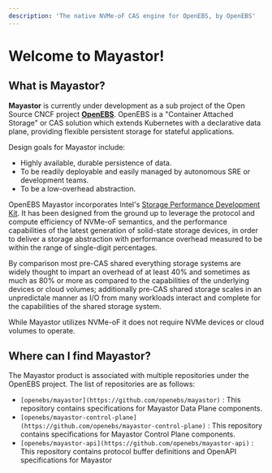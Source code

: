 ```yaml
---
description: 'The native NVMe-oF CAS engine for OpenEBS, by OpenEBS'
---
```


# Welcome to Mayastor!

## What is Mayastor?

**Mayastor** is currently under development as a sub project of the Open Source CNCF project [**OpenEBS**](https://openebs.io/). OpenEBS is a "Container Attached Storage" or CAS solution which extends Kubernetes with a declarative data plane, providing flexible persistent storage for stateful applications.

Design goals for Mayastor include:

* Highly available, durable persistence of data.
* To be readily deployable and easily managed by autonomous SRE or development teams.
* To be a low-overhead abstraction.

OpenEBS Mayastor incorporates Intel's [Storage Performance Development Kit](https://spdk.io/). It has been designed from the ground up to leverage the protocol and compute efficiency of NVMe-oF semantics, and the performance capabilities of the latest generation of solid-state storage devices, in order to deliver a storage abstraction with performance overhead measured to be within the range of single-digit percentages.

By comparison most pre-CAS shared everything storage systems are widely thought to impart an overhead of at least 40% and sometimes as much as 80% or more as compared to the capabilities of the underlying devices or cloud volumes; additionally pre-CAS shared storage scales in an unpredictale manner as I/O from many workloads interact and complete for the capabilities of the shared storage system.

While Mayastor utilizes NVMe-oF it does not require NVMe devices or cloud volumes to operate.

## Where can I find Mayastor?

The Mayastor product is associated with multiple repositories under the OpenEBS project. The list of repositories are as follows:
- `[openebs/mayastor](https://github.com/openebs/mayastor)` : This repository contains specifications for Mayastor Data Plane components.
- `[openebs/mayastor-control-plane](https://github.com/openebs/mayastor-control-plane)` : This repository contains specifications for Mayastor Control Plane components.
- `[openebs/mayastor-api](https://github.com/openebs/mayastor-api)` : This repository contains protocol buffer definitions and OpenAPI specifications for Mayastor




